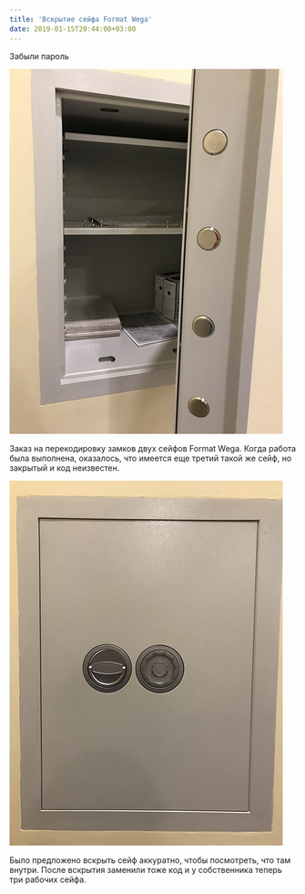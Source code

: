 ```yaml
---
title: 'Вскрытие сейфа Format Wega'
date: 2019-01-15T20:44:00+03:00
---
```


Забыли пароль

![](x4Drjgqm3aM.jpg)

Заказ на перекодировку замков двух сейфов Format Wega. Когда работа была выполнена, оказалось, что имеется еще третий такой же сейф, но закрытый и код неизвестен. 

![](PhwKcqg4DIw.jpg)

Было предложено вскрыть сейф аккуратно, чтобы посмотреть, что там внутри. После вскрытия заменили тоже код и у собственника теперь три рабочих сейфа.
